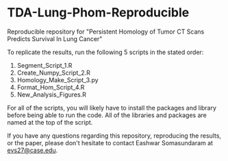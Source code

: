 # TDA-Lung-Phom-Reproducible
Reproducible repository for "Persistent Homology of Tumor CT Scans Predicts Survival In Lung Cancer"

To replicate the results, run the following 5 scripts in the stated order:
1. Segment_Script_1.R
2. Create_Numpy_Script_2.R
3. Homology_Make_Script_3.py
4. Format_Hom_Script_4.R
5. New_Analysis_Figures.R

For all of the scripts, you will likely have to install the packages and library before being able to run the code. All of the libraries and packages are named at the top of the script. 

If you have any questions regarding this repository, reproducing the results, or the paper, please don't hesitate to contact Eashwar Somasundaram at evs27@case.edu. 
